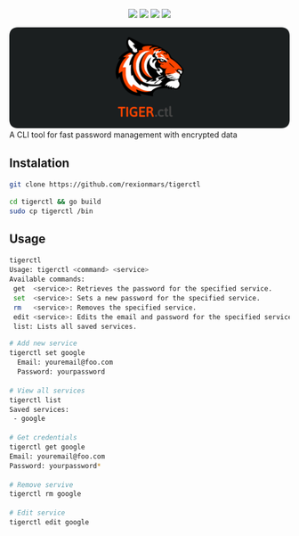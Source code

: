 <div align="center">
  
![](https://img.shields.io/github/languages/count/rexionmars/tigerctl?color=red)
![](https://img.shields.io/github/issues-pr/rexionmars/tigerctl)
![](https://img.shields.io/github/issues/rexionmars/tigerctl?color=pink)
![](https://img.shields.io/github/issues-pr/rexionmars/tigerctl?color=orange)

<img src="docs/img/tigerctl.png" alt="Snake logo">

</div

A CLI tool for fast password management with encrypted data

## Instalation
```sh
git clone https://github.com/rexionmars/tigerctl
```
```sh
cd tigerctl && go build
sudo cp tigerctl /bin
```

## Usage
```sh
tigerctl 
Usage: tigerctl <command> <service>
Available commands:
 get  <service>: Retrieves the password for the specified service.
 set  <service>: Sets a new password for the specified service.
 rm   <service>: Removes the specified service.
 edit <service>: Edits the email and password for the specified service.
 list: Lists all saved services.
```
```sh
# Add new service
tigerctl set google
  Email: youremail@foo.com
  Password: yourpassword

# View all services
tigerctl list
Saved services:
 - google

# Get credentials
tigerctl get google
Email: youremail@foo.com
Password: yourpassword*

# Remove servive
tigerctl rm google

# Edit service
tigerctl edit google
```
